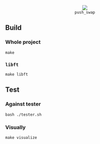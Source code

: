 <div align="center">
  <img src="https://github.com/ayogun/42-project-badges/raw/main/badges/push_swapm.png" />
  <br />
  <code>push_swap</code>
</div>

## Build

### Whole project

```shell
make
```

### `libft`

```shell
make libft
```

## Test

### Against tester

```shell
bash ./tester.sh
```

### Visually

```shell
make visualize
```
